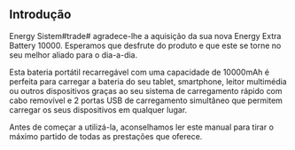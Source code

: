 ## Introdução

Energy Sistem#trade# agradece-lhe a aquisição da sua nova Energy Extra Battery 10000. Esperamos que desfrute do produto e que este se torne no seu melhor aliado para o dia-a-dia.

Esta bateria portátil recarregável com uma capacidade de 10000mAh é perfeita para carregar a bateria do seu tablet, smartphone, leitor multimédia ou outros dispositivos graças ao seu sistema de carregamento rápido com cabo removível e 2 portas USB de carregamento simultâneo que permitem carregar os seus dispositivos em qualquer lugar. 

Antes de começar a utilizá-la, aconselhamos ler este manual para tirar o máximo partido de todas as prestações que oferece.



